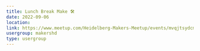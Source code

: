 ```yaml
---
title: Lunch Break Make 🛠️
date: 2022-09-06
location: 
link: https://www.meetup.com/Heidelberg-Makers-Meetup/events/mvqjtsydcmbjb/
usergroup: makershd
type: usergroup
---
```

